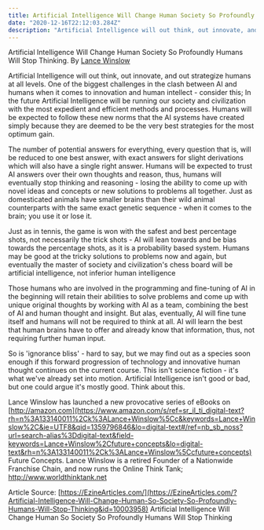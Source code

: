 ```yaml
---
title: Artificial Intelligence Will Change Human Society So Profoundly Humans Will Stop Thinking
date: "2020-12-16T22:12:03.284Z"
description: "Artificial Intelligence will out think, out innovate, and our strategize humans at all levels. One of the biggest challenges in the clash between AI and humans when it comes to innovation and human intellect -"
---
```




Artificial Intelligence Will Change Human Society So Profoundly Humans Will Stop Thinking.
By [Lance Winslow](https://ezinearticles.com/expert/Lance_Winslow/) 

Artificial Intelligence will out think, out innovate, and out strategize humans at all levels. One of the biggest challenges in the clash between AI and humans when it comes to innovation and human intellect - consider this; In the future Artificial Intelligence will be running our society and civilization with the most expedient and efficient methods and processes. Humans will be expected to follow these new norms that the AI systems have created simply because they are deemed to be the very best strategies for the most optimum gain. 

The number of potential answers for everything, every question that is, will be reduced to one best answer, with exact answers for slight derivations which will also have a single right answer. Humans will be expected to trust AI answers over their own thoughts and reason, thus, humans will eventually stop thinking and reasoning - losing the ability to come up with novel ideas and concepts or new solutions to problems all together. Just as domesticated animals have smaller brains than their wild animal counterparts with the same exact genetic sequence - when it comes to the brain; you use it or lose it. 

Just as in tennis, the game is won with the safest and best percentage shots, not necessarily the trick shots - AI will lean towards and be bias towards the percentage shots, as it is a probability based system. Humans may be good at the tricky solutions to problems now and again, but eventually the master of society and civilization's chess board will be artificial intelligence, not inferior human intelligence

Those humans who are involved in the programming and fine-tuning of AI in the beginning will retain their abilities to solve problems and come up with unique original thoughts by working with AI as a team, combining the best of AI and human thought and insight. But alas, eventually, AI will fine tune itself and humans will not be required to think at all. AI will learn the best that human brains have to offer and already know that information, thus, not requiring further human input. 

So is 'ignorance bliss' - hard to say, but we may find out as a species soon enough if this forward progression of technology and innovative human thought continues on the current course. This isn't science fiction - it's what we've already set into motion. Artificial Intelligence isn't good or bad, but one could argue it's mostly good. Think about this.

Lance Winslow has launched a new provocative series of eBooks on [http://amazon.com](https://www.amazon.com/s/ref=sr_il_ti_digital-text?rh=n%3A133140011%2Ck%3ALance+Winslow%5Cc&keywords=Lance+Winslow%2C&ie=UTF8&qid=1359796846&lo=digital-text#/ref=nb_sb_noss?url=search-alias%3Ddigital-text&field-keywords=Lance+Winslow%2Cfuture+concepts&lo=digital-text&rh=n%3A133140011%2Ck%3ALance+Winslow%5Ccfuture+concepts) Future Concepts. Lance Winslow is a retired Founder of a Nationwide Franchise Chain, and now runs the Online Think Tank; http://www.worldthinktank.net

Article Source: [https://EzineArticles.com/](https://EzineArticles.com/?Artificial-Intelligence-Will-Change-Human-So-Society-So-Profoundly-Humans-Will-Stop-Thinking&id=10003958) Artificial Intelligence Will Change Human So Society So Profoundly Humans Will Stop Thinking

